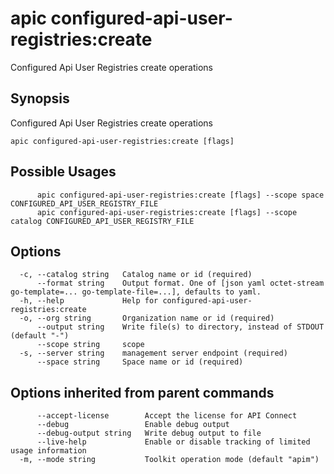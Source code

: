 # apic configured-api-user-registries:create

Configured Api User Registries create operations

## Synopsis

Configured Api User Registries create operations

```
apic configured-api-user-registries:create [flags]
```

## Possible Usages

```
      apic configured-api-user-registries:create [flags] --scope space CONFIGURED_API_USER_REGISTRY_FILE
      apic configured-api-user-registries:create [flags] --scope catalog CONFIGURED_API_USER_REGISTRY_FILE
```

## Options

```
  -c, --catalog string   Catalog name or id (required)
      --format string    Output format. One of [json yaml octet-stream go-template=... go-template-file=...], defaults to yaml.
  -h, --help             Help for configured-api-user-registries:create
  -o, --org string       Organization name or id (required)
      --output string    Write file(s) to directory, instead of STDOUT (default "-")
      --scope string     scope
  -s, --server string    management server endpoint (required)
      --space string     Space name or id (required)
```

## Options inherited from parent commands

```
      --accept-license        Accept the license for API Connect
      --debug                 Enable debug output
      --debug-output string   Write debug output to file
      --live-help             Enable or disable tracking of limited usage information
  -m, --mode string           Toolkit operation mode (default "apim")
```
